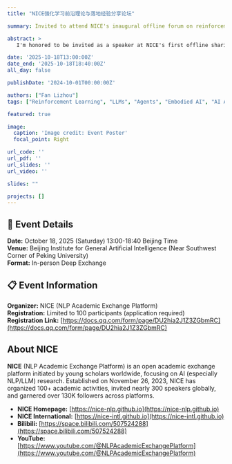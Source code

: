 ```yaml
---
title: "NICE强化学习前沿理论与落地经验分享论坛"

summary: Invited to attend NICE's inaugural offline forum on reinforcement learning frontiers, sharing insights on scalable agentic RL approaches.

abstract: >
   I'm honored to be invited as a speaker at NICE's first offline sharing forum focused on reinforcement learning frontiers. This event brings together leading researchers and practitioners in RL, LLMs, Agents, and embodied AI to explore the integration of theory, frameworks, and real-world applications. As a speaker from The Chinese University of Hong Kong, I will share insights on scalable agentic RL approaches and contribute to discussions on LLM-oriented reinforcement learning and trustworthy Vision-Language-Action frameworks. The forum will feature distinguished speakers from top institutions including Tsinghua, Peking University, CAS, and leading tech companies.Reinforcement Learning Frontier Theory and Deployment Experience Forum

date: '2025-10-18T13:00:00Z'
date_end: '2025-10-18T18:40:00Z'
all_day: false

publishDate: '2024-10-01T00:00:00Z'

authors: ["Fan Lizhou"]
tags: ["Reinforcement Learning", "LLMs", "Agents", "Embodied AI", "AI Applications", "NICE", "Academic Forum"]

featured: true

image:
  caption: 'Image credit: Event Poster'
  focal_point: Right

url_code: ''
url_pdf: ''
url_slides: ''
url_video: ''

slides: ""

projects: []
---
```


## 📅 Event Details

**Date:** October 18, 2025 (Saturday) 13:00-18:40 Beijing Time  
**Venue:** Beijing Institute for General Artificial Intelligence (Near Southwest Corner of Peking University)  
**Format:** In-person Deep Exchange


## 📋 Event Information

**Organizer:** NICE (NLP Academic Exchange Platform)  
**Registration:** Limited to 100 participants (application required)  
**Registration Link:** [https://docs.qq.com/form/page/DU2hia2J1Z3ZGbmRC](https://docs.qq.com/form/page/DU2hia2J1Z3ZGbmRC)

## About NICE

**NICE** (NLP Academic Exchange Platform) is an open academic exchange platform initiated by young scholars worldwide, focusing on AI (especially NLP/LLM) research. Established on November 26, 2023, NICE has organized 100+ academic activities, invited nearly 300 speakers globally, and garnered over 130K followers across platforms.

- **NICE Homepage:** [https://nice-nlp.github.io](https://nice-nlp.github.io)
- **NICE International:** [https://nice-intl.github.io](https://nice-intl.github.io)
- **Bilibili:** [https://space.bilibili.com/507524288](https://space.bilibili.com/507524288)
- **YouTube:** [https://www.youtube.com/@NLPAcademicExchangePlatform](https://www.youtube.com/@NLPAcademicExchangePlatform)